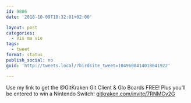 ```yaml
---
id: 9806
date: '2018-10-09T10:32:01+02:00'

layout: post
categories:
  - Vis ma vie
tags:
  - tweet
format: status
publish_social: no
guid: 'http://tweets.local/?birdsite_tweet=1049608414018641922'

---
```


Use my link to get the @GitKraken Git Client &amp; Glo Boards FREE! Plus you’ll be entered to win a Nintendo Switch! [gitkraken.com/invite/7RNMCv2G](https://www.gitkraken.com/invite/7RNMCv2G)